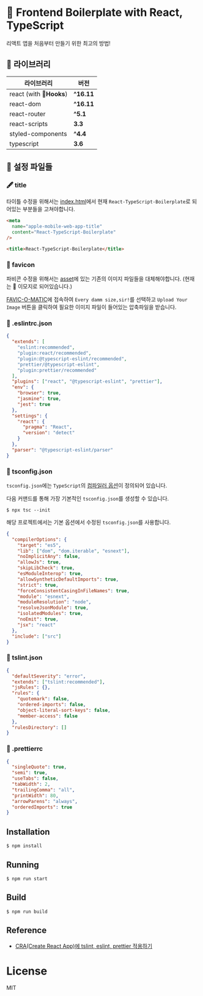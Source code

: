 # 🌌 Frontend Boilerplate with React, TypeScript

리액트 앱을 처음부터 만들기 위한 최고의 방법!

## 👀 라이브러리

| 라이브러리               | 버전       |
| ------------------------ | ---------- |
| react (with 🎣**Hooks**) | **^16.11** |
| react-dom                | **^16.11** |
| react-router             | **^5.1**   |
| react-scripts            | **3.3**    |
| styled-components        | **^4.4**   |
| typescript               | **3.6**    |

## 🔧 설정 파일들

### 🖋 title

타이틀 수정을 위해서는 [index.html](/public/index.html)에서 현재 `React-TypeScript-Boilerplate`로 되어있는 부분들을 고쳐야합니다.

```html
<meta
  name="apple-mobile-web-app-title"
  content="React-TypeScript-Boilerplate"
/>
```

```html
<title>React-TypeScript-Boilerplate</title>
```

### 🦞 favicon

파비콘 수정을 위해서는 [asset](/public/asset)에 있는 기존의 이미지 파일들을 대체해야합니다. (현재는 🦞 이모지로 되어있습니다.)

[FAVIC-O-MATIC](https://favicomatic.com/)에 접속하여 `Every damm size,sir!`를 선택하고 `Upload Your Image` 버튼을 클릭하여 필요한 이미지 파일이 들어있는 압축파일을 받습니다.

### 📄 .eslintrc.json

```json
{
  "extends": [
    "eslint:recommended",
    "plugin:react/recommended",
    "plugin:@typescript-eslint/recommended",
    "prettier/@typescript-eslint",
    "plugin:prettier/recommended"
  ],
  "plugins": ["react", "@typescript-eslint", "prettier"],
  "env": {
    "browser": true,
    "jasmine": true,
    "jest": true
  },
  "settings": {
    "react": {
      "pragma": "React",
      "version": "detect"
    }
  },
  "parser": "@typescript-eslint/parser"
}
```

### 📄 tsconfig.json

`tsconfig.json`에는 `TypeScript`의 [컴파일러 옵션](https://typescript-kr.github.io/pages/compiler-options.html)이 정의되어 있습니다.

다음 커맨드를 통해 가장 기본적인 `tsconfig.json`를 생성할 수 있습니다.

```shell
$ npx tsc --init
```

해당 프로젝트에서는 기본 옵션에서 수정된 `tsconfig.json`를 사용합니다.

```json
{
  "compilerOptions": {
    "target": "es5",
    "lib": ["dom", "dom.iterable", "esnext"],
    "noImplicitAny": false,
    "allowJs": true,
    "skipLibCheck": true,
    "esModuleInterop": true,
    "allowSyntheticDefaultImports": true,
    "strict": true,
    "forceConsistentCasingInFileNames": true,
    "module": "esnext",
    "moduleResolution": "node",
    "resolveJsonModule": true,
    "isolatedModules": true,
    "noEmit": true,
    "jsx": "react"
  },
  "include": ["src"]
}
```

### 📄 tslint.json

```json
{
  "defaultSeverity": "error",
  "extends": ["tslint:recommended"],
  "jsRules": {},
  "rules": {
    "quotemark": false,
    "ordered-imports": false,
    "object-literal-sort-keys": false,
    "member-access": false
  },
  "rulesDirectory": []
}
```

### 📄 .prettierrc

```json
{
  "singleQuote": true,
  "semi": true,
  "useTabs": false,
  "tabWidth": 2,
  "trailingComma": "all",
  "printWidth": 80,
  "arrowParens": "always",
  "orderedImports": true
}
```

## Installation

```
$ npm install
```

## Running

```
$ npm run start
```

## Build

```
$ npm run build
```

## Reference

- [CRA(Create React App)에 tslint, eslint, prettier 적용하기](https://milooy.wordpress.com/2019/09/21/cracreate-react-app%ec%97%90-tslint-eslint-prettier-%ec%a0%81%ec%9a%a9%ed%95%98%ea%b8%b0/comment-page-1/#comment-2044)

# License

MIT
